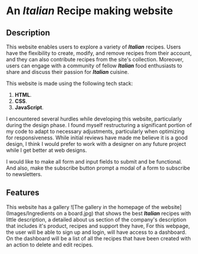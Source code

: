 # An ***Italian*** Recipe making website

## Description
This website enables users to explore a variety of ***Italian*** recipes. Users have the flexibility to create, modify, and remove recipes from their account, and they can also contribute recipes from the site's collection. Moreover, users can engage with a community of fellow ***Italian*** food enthusiasts to share and discuss their passion for ***Italian*** cuisine.

This website is made using the following tech stack:
  1. **HTML**.
  2. **CSS**.
  3. **JavaScript**.


I encountered several hurdles while developing this website, particularly during the design phase. I found myself restructuring a significant portion of my code to adapt to necessary adjustments, particularly when optimizing for responsiveness. While initial reviews have made me believe it is a good design, I think I would prefer to work with a designer on any future project while I get better at web designs.

I would like to make all form and input fields to submit and be functional. And also, make the subscribe button prompt a modal of a form to subscribe to newsletters. 

## Features
This website has a gallery ![The gallery in the homepage of the website](Images/Ingredients on a board.jpg) that shows the best ***Italian*** recipes with little description, a detailed about us section of the company's description that includes it's product, recipes and support they have,
For this webpage, the user will be able to sign up and login, will have access to a dashboard. On the dashboard will be a list of all the recipes that have been created with an action to delete and edit recipes.
